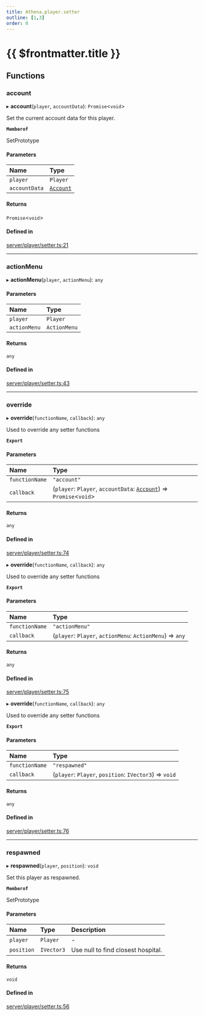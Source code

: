 ```yaml
---
title: Athena.player.setter
outline: [1,3]
order: 0
---
```


# {{ $frontmatter.title }}


## Functions

### account

▸ **account**(`player`, `accountData`): `Promise`<`void`\>

Set the current account data for this player.

**`Memberof`**

SetPrototype

#### Parameters

| Name | Type |
| :------ | :------ |
| `player` | `Player` |
| `accountData` | [`Account`](../interfaces/server_interface_iAccount_Account.md) |

#### Returns

`Promise`<`void`\>

#### Defined in

[server/player/setter.ts:21](https://github.com/Stuyk/altv-athena/blob/ae8402672/src/core/server/player/setter.ts#L21)

___

### actionMenu

▸ **actionMenu**(`player`, `actionMenu`): `any`

#### Parameters

| Name | Type |
| :------ | :------ |
| `player` | `Player` |
| `actionMenu` | `ActionMenu` |

#### Returns

`any`

#### Defined in

[server/player/setter.ts:43](https://github.com/Stuyk/altv-athena/blob/ae8402672/src/core/server/player/setter.ts#L43)

___

### override

▸ **override**(`functionName`, `callback`): `any`

Used to override any setter functions

**`Export`**

#### Parameters

| Name | Type |
| :------ | :------ |
| `functionName` | ``"account"`` |
| `callback` | (`player`: `Player`, `accountData`: [`Account`](../interfaces/server_interface_iAccount_Account.md)) => `Promise`<`void`\> |

#### Returns

`any`

#### Defined in

[server/player/setter.ts:74](https://github.com/Stuyk/altv-athena/blob/ae8402672/src/core/server/player/setter.ts#L74)

▸ **override**(`functionName`, `callback`): `any`

Used to override any setter functions

**`Export`**

#### Parameters

| Name | Type |
| :------ | :------ |
| `functionName` | ``"actionMenu"`` |
| `callback` | (`player`: `Player`, `actionMenu`: `ActionMenu`) => `any` |

#### Returns

`any`

#### Defined in

[server/player/setter.ts:75](https://github.com/Stuyk/altv-athena/blob/ae8402672/src/core/server/player/setter.ts#L75)

▸ **override**(`functionName`, `callback`): `any`

Used to override any setter functions

**`Export`**

#### Parameters

| Name | Type |
| :------ | :------ |
| `functionName` | ``"respawned"`` |
| `callback` | (`player`: `Player`, `position`: `IVector3`) => `void` |

#### Returns

`any`

#### Defined in

[server/player/setter.ts:76](https://github.com/Stuyk/altv-athena/blob/ae8402672/src/core/server/player/setter.ts#L76)

___

### respawned

▸ **respawned**(`player`, `position`): `void`

Set this player as respawned.

**`Memberof`**

SetPrototype

#### Parameters

| Name | Type | Description |
| :------ | :------ | :------ |
| `player` | `Player` | - |
| `position` | `IVector3` | Use null to find closest hospital. |

#### Returns

`void`

#### Defined in

[server/player/setter.ts:56](https://github.com/Stuyk/altv-athena/blob/ae8402672/src/core/server/player/setter.ts#L56)

